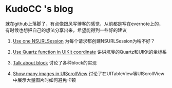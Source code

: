 # KudoCC 's blog

就在github上落脚了，有点像跟风写博客的感觉，从前都是写在evernote上的，有时候也想把自己的想法分享出来，希望能得到一些好的建议

1. [Use one NSURLSession](https://github.com/kudocc/blog/blob/master/2016-04/one_NSURLSession.md) 为每个请求都创建NSURLSession为啥不好？

2. [Use Quartz function in UIKit coordinate](https://github.com/kudocc/blog/blob/master/2016-05/coordinate_Quartz_UIKit.md) 讲讲坑爹的Quartz和UIKit的坐标系

3. [Talk about block](https://github.com/kudocc/blog/blob/master/2016-05/talk_about_block.md) 讨论了各种block的实现

4. [Show many images in UIScrollView](https://github.com/kudocc/blog/blob/master/2016-06/show_many_images_in_UIScrollView.md) 讨论了在UITableView等UIScrollView中展示大量图片时如何避免卡顿
